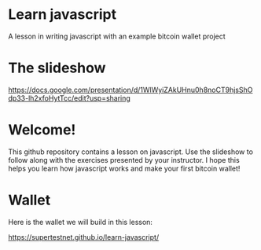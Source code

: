 # Learn javascript
A lesson in writing javascript with an example bitcoin wallet project

# The slideshow

https://docs.google.com/presentation/d/1WlWyiZAkUHnu0h8noCT9hjsShOdp33-lh2xfoHytTcc/edit?usp=sharing

# Welcome!

This github repository contains a lesson on javascript. Use the slideshow to follow along with the exercises presented by your instructor. I hope this helps you learn how javascript works and make your first bitcoin wallet!

# Wallet

Here is the wallet we will build in this lesson:

https://supertestnet.github.io/learn-javascript/

